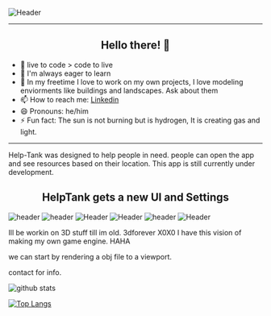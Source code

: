 ![Header](https://live.staticflickr.com/65535/51167437242_ba534da4d1_b.jpg)

---

<h2 align="center">Hello there! 👾</h2>

* 🔭 live to code > code to live 
* 🌱 I'm always eager to learn
* 💬 In my freetime I love to work on my own projects, I love modeling enviorments like buildings and landscapes. Ask about them 
* 📫 How to reach me: [Linkedin](https://www.linkedin.com/in/timothy-lefkowitz "Linkedin")
* 😄 Pronouns: he/him
* ⚡ Fun fact: The sun is not burning but is hydrogen, It is creating gas and light.

---


Help-Tank was designed to help people in need. people can open the app and see resources based on their location. This app is still currently under development. 



<h2 align="center">HelpTank gets a new UI and Settings </h2>

![header](https://live.staticflickr.com/65535/52454948888_4bb087849b.jpg)
![header](https://live.staticflickr.com/65535/51317304220_1de8464325_k.jpg)
![Header](https://live.staticflickr.com/65535/51267898330_93ba41b348.jpg)
![Header](https://live.staticflickr.com/65535/51267561234_f6dd1ee5a6.jpg)
![header](https://live.staticflickr.com/65535/51226877755_baa485bc82_b.jpg)
![Header](https://live.staticflickr.com/65535/51267863580_a297628550.jpg)


Ill be workin on 3D stuff till im old. 3dforever X0X0
I have this vision of making my own game engine. HAHA 

we can start by rendering a obj file to a viewport.

contact for info.




![github stats](https://github-readme-stats.vercel.app/api?username=timlefkowitz&show_icons=true&theme=synthwave&count_private=true&hide=stars,issues)



[![Top Langs](https://github-readme-stats.vercel.app/api/top-langs/?username=timlefkowitz&theme=synthwave&layout=compact)](https://github.com/timlefkowitz/github-readme-stats)


